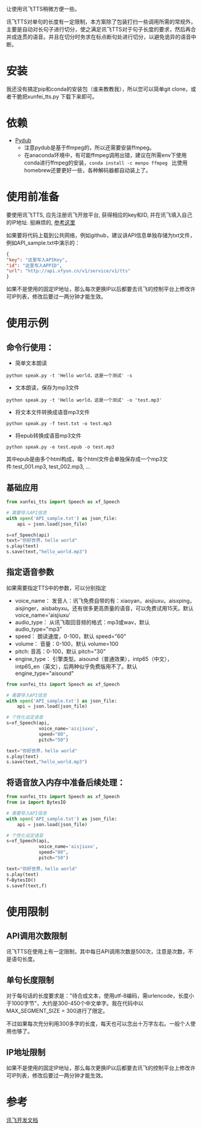 让使用讯飞TTS稍微方便一些。

讯飞TTS对单句的长度有一定限制，本方案除了包装打扫一些调用所需的常规外，主要是自动对长句子进行切分，使之满足讯飞TTS对于句子长度的要求，然后再合并成连贯的语音。并且在切分时务求在标点断句处进行切分，以避免诡异的语音中断。

# 安装

我还没有搞定pip和conda的安装包（谁来教教我），所以您可以简单git clone，或者干脆把xunfei_tts.py 下载下来即可。

# 依赖
* [Pydub](https://github.com/jiaaro/pydub)
    * 注意pydub是基于ffmpeg的，所以还需要安装ffmpeg。
    * 在anaconda环境中，有可能ffmpeg调用出错，建议在所需env下使用conda进行ffmpeg的安装，`conda install -c menpo ffmpeg ` 比使用homebrew还要更好一些，各种解码器都自动装上了。

# 使用前准备

要使用讯飞TTS, 应先注册讯飞开放平台, 获得相应的key和ID, 并在讯飞填入自己的IP地址. 挺麻烦的, [参考这里](https://segmentfault.com/a/1190000013953185)

如果要将代码上载到公共网络，例如github，建议讲API信息单独存储为txt文件，例如API_sample.txt中演示的：

```json
{
"key": "这里写入APIKey",
"id": "这里写入APPID", 
"url": "http://api.xfyun.cn/v1/service/v1/tts"
}
```
如果不是使用的固定IP地址，那么每次更换IP以后都要去讯飞的控制平台上修改许可IP列表，修改后要过一两分钟才能生效。

# 使用示例

## 命令行使用：

* 简单文本朗读
```
python speak.py -t 'Hello world，这是一个测试' -s
```
* 文本朗读，保存为mp3文件
```
python speak.py -t 'Hello world，这是一个测试' -o 'test.mp3'
```
* 将文本文件转换成语音mp3文件
```
python speak.py -f test.txt -o test.mp3
```
* 将epub转换成语音mp3文件
```
python speak.py -e test.epub -o test.mp3
```
其中epub是由多个html构成，每个html文件会单独保存成一个mp3文件:test_001.mp3, test_002.mp3, ...


## 基础应用
```python
from xunfei_tts import Speech as xf_Speech

# 需要导入API信息
with open('API_sample.txt') as json_file:  
    api = json.load(json_file)

s=xf_Speech(api)
text="你好世界，hello world"
s.play(text)
s.save(text,"hello_world.mp3")
```
## 指定语音参数

如果需要指定TTS中的参数，可以分别指定
* voice_name：
    发音人：讯飞免费自带的有：xiaoyan，aisjiuxu，aisxping，aisjinger，aisbabyxu。还有很多更高质量的语音，可以免费试用15天。默认 voice_name='aisjiuxu'
* audio_type：
    从讯飞取回音频的格式：mp3或wav，默认 audio_type="mp3"
* speed：
    朗读速度，0-100，默认 speed="60"
* volume：
    音量：0-100，默认 volume=100
* pitch:
    音高：0-100，默认 pitch="30"
* engine_type：
    引擎类型。aisound（普通效果），intp65（中文），intp65_en（英文），后两种似乎免费版用不了。默认 engine_type="aisound"

```python
from xunfei_tts import Speech as xf_Speech

# 需要导入API信息
with open('API_sample.txt') as json_file:  
    api = json.load(json_file)

# 个性化设定语音
s=xf_Speech(api,
            voice_name='aisjiuxu',
            speed="80",
            pitch="50")

text="你好世界，hello world"
s.play(text)
s.save(text,"hello_world.mp3")
```

## 将语音放入内存中准备后续处理：

```python
from xunfei_tts import Speech as xf_Speech
from io import BytesIO

# 需要导入API信息
with open('API_sample.txt') as json_file:  
    api = json.load(json_file)

# 个性化设定语音
s=xf_Speech(api,
            voice_name='aisjiuxu',
            speed="80",
            pitch="50")

text="你好世界，hello world"
s.play(text)
f=BytesIO()
s.savef(text,f)
```
# 使用限制

## API调用次数限制
讯飞TTS在使用上有一定限制，其中每日API调用次数是500次，注意是次数，不是语句长度。

## 单句长度限制
对于每句话的长度要求是："待合成文本，使用utf-8编码，需urlencode，长度小于1000字节"，大约是300-450个中文单字。我在代码中以 MAX_SEGMENT_SIZE = 300进行了限定。

不过如果每次充分利用300多字的长度，每天也可以念出十万字左右。一般个人使用也够了。

## IP地址限制
如果不是使用的固定IP地址，那么每次更换IP以后都要去讯飞的控制平台上修改许可IP列表，修改后要过一两分钟才能生效。

# 参考

[讯飞开发文档](https://doc.xfyun.cn/rest_api/%E8%AF%AD%E9%9F%B3%E5%90%88%E6%88%90.html)